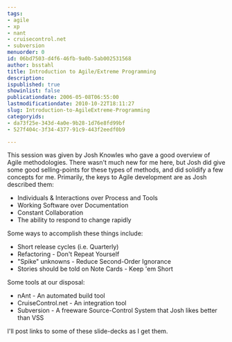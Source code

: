 ```yaml
---
tags:
- agile
- xp
- nant
- cruisecontrol.net
- subversion
menuorder: 0
id: 06bd7503-d4f6-46fb-9a0b-5ab002531568
author: bsstahl
title: Introduction to Agile/Extreme Programming
description: 
ispublished: true
showinlist: false
publicationdate: 2006-05-08T06:55:00
lastmodificationdate: 2010-10-22T18:11:27
slug: Introduction-to-AgileExtreme-Programming
categoryids:
- da73f25e-343d-4a0e-9b28-1d76e8fd99bf
- 527f404c-3f34-4377-91c9-443f2eedf0b9

---
```


This session was given by Josh Knowles who gave a good overview of Agile methodologies. There wasn't much new for me here, but Josh did give some good selling-points for these types of methods, and did solidify a few concepts for me. Primarily, the keys to Agile development are as Josh described them:

- Individuals & Interactions over Process and Tools
- Working Software over Documentation
- Constant Collaboration
- The ability to respond to change rapidly

Some ways to accomplish these things include:
- Short release cycles (i.e. Quarterly)
- Refactoring - Don't Repeat Yourself
- "Spike" unknowns - Reduce Second-Order Ignorance
- Stories should be told on Note Cards - Keep 'em Short

Some tools at our disposal:
- nAnt - An automated build tool
- CruiseControl.net - An integration tool
- Subversion - A freeware Source-Control System that Josh likes better than VSS


I'll post links to some of these slide-decks as I get them.

